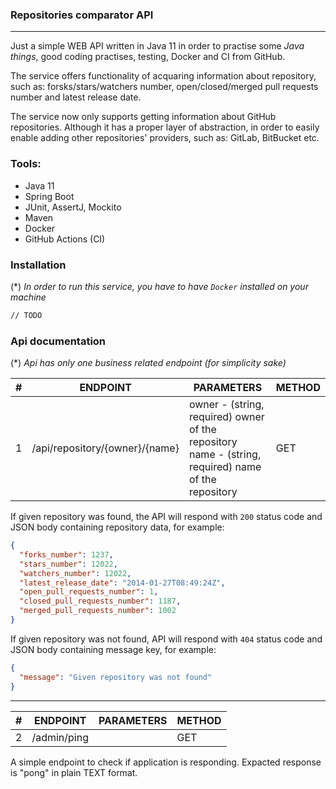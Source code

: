 ### Repositories comparator API

---

Just a simple WEB API written in Java 11 in order to practise some _Java things_, good coding practises, testing, Docker and CI from GitHub. 

The service offers functionality of acquaring information about repository, such as: forsks/stars/watchers number, open/closed/merged pull requests number and latest release date.

The service now only supports getting information about GitHub repositories. Although it has a proper layer of abstraction, in order to easily enable adding other repositories' providers, such as: GitLab, BitBucket etc.

### Tools:
- Java 11
- Spring Boot
- JUnit, AssertJ, Mockito
- Maven
- Docker
- GitHub Actions (CI)

### Installation
(*) _In order to run this service, you have to have `Docker` installed on your machine_

```bash
// TODO
```

### Api documentation

(*) _Api has only one business related endpoint (for simplicity sake)_

|#|ENDPOINT|PARAMETERS|METHOD|
|---|---|---|---|
|1|/api/repository/{owner}/{name}|owner - (string, required) owner of the repository <br> name - (string, required) name of the repository|GET|

If given repository was found, the API will respond with `200` status code and JSON body containing repository data, for example:
```JSON
{
  "forks_number": 1237,
  "stars_number": 12022,
  "watchers_number": 12022,
  "latest_release_date": "2014-01-27T08:49:24Z",
  "open_pull_requests_number": 1,
  "closed_pull_requests_number": 1187,
  "merged_pull_requests_number": 1002
}
```

If given repository was not found, API will respond with `404` status code and JSON body containing message key, for example:
```JSON
{
  "message": "Given repository was not found"
}
```

---

|#|ENDPOINT|PARAMETERS|METHOD|
|---|---|---|---|
|2|/admin/ping||GET|

A simple endpoint to check if application is responding. Expacted response is "pong" in plain TEXT format.
